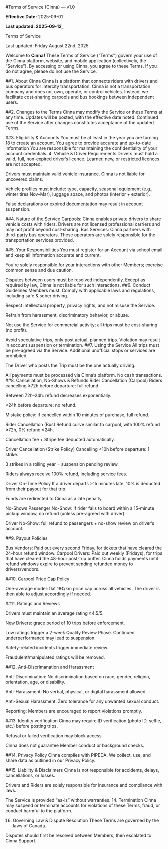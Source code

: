 #Terms of Service (Cinna) — v1.0

**Effective Date:** 2025-09-01

**Last updated: 2025-09-12**_

Terms of Service

Last updated: Friday August 22nd, 2025


Welcome to **Cinna!** These Terms of Service (“Terms”) govern your use of the Cinna platform, website, and mobile application (collectively, the “Service”). By accessing or using Cinna, you agree to these Terms. If you do not agree, please do not use the Service.


##1. About Cinna
Cinna is a platform that connects riders with drivers and bus operators for intercity transportation. Cinna is not a transportation company and does not own, operate, or control vehicles. Instead, we facilitate cost-sharing carpools and bus bookings between independent users.

##2. Changes to the Terms
Cinna may modify the Service or these Terms at any time. Updates will be posted, with the effective date noted. Continued use of the Service after changes constitutes acceptance of the updated Terms.

##3. Eligibility & Accounts
You must be at least in the year you are turning 18 to create an account.
You agree to provide accurate and up-to-date information
You are responsible for maintaining the confidentiality of your account credentials.
4. Vehicle & Driver Requirements
Drivers must hold a valid, full, non-expired driver’s licence. Learner, new, or restricted licences are not accepted.


Drivers must maintain valid vehicle insurance. Cinna is not liable for uncovered claims.


Vehicle profiles must include: type, capacity, seasonal equipment (e.g., winter tires Nov–Mar), luggage space, and photos (interior + exterior).


False declarations or expired documentation may result in account suspension.



##4. Nature of the Service
Carpools: Cinna enables private drivers to share vehicle costs with riders. Drivers are not licensed professional carriers and may not profit beyond cost-sharing.
Bus Services: Cinna partners with third-party bus operators. These operators are solely responsible for the transportation services provided.

##5. Your Responsibilities
You must register for an Account via school email and keep all information accurate and current.


You're solely responsible for your interactions with other Members; exercise common sense and due caution.


Disputes between users must be resolved independently. Except as required by law, Cinna is not liable for such interactions.
##6. Conduct Guidelines
Members must:
Comply with applicable laws and regulations, including safe & sober driving.


Respect intellectual property, privacy rights, and not misuse the Service.


Refrain from harassment, discriminatory behavior, or abuse.


Not use the Service for commercial activity; all trips must be cost-sharing (no profit).


Avoid speculative trips, only post actual, planned trips. Violation may result in account suspension or termination.
##7. Using the Service
All trips must be pre-agreed via the Service. Additional unofficial stops or services are prohibited.


The Driver who posts the Trip must be the one actually driving.


All payments must be processed via Cinna’s platform. No cash transactions.
##8. Cancellation, No-Shows & Refunds
Rider Cancellation (Carpool)
Riders cancelling ≥72h before departure: full refund.


Between 72h–24h: refund decreases exponentially.


<24h before departure: no refund.


Mistake policy: if cancelled within 10 minutes of purchase, full refund.


Rider Cancellation (Bus)
Refund curve similar to carpool, with 100% refund ≥72h, 0% refund ≤24h.


Cancellation fee + Stripe fee deducted automatically.


Driver Cancellation (Strike Policy)
Cancelling <10h before departure: 1 strike.


3 strikes in a rolling year = suspension pending review.


Riders always receive 100% refund, including service fees.


Driver On-Time Policy
If a driver departs >15 minutes late, 10% is deducted from their payout for that trip.


Funds are redirected to Cinna as a late penalty.


No-Shows
Passenger No-Show: if rider fails to board within a 15-minute pickup window, no refund (unless pre-agreed with driver).


Driver No-Show: full refund to passengers + no-show review on driver’s account.


##9. Payout Policies

Bus Vendors: Paid out every second Friday, for tickets that have cleared the 24-hour refund window.
Carpool Drivers: Paid out weekly (Fridays), for trips that have cleared the 48-hour post-trip buffer.
Cinna holds payments until refund windows expire to prevent sending refunded money to drivers/vendors.

##10. Carpool Price Cap Policy

One-average model: flat 18¢/km price cap across all vehicles.
The driver is then able to adjust accordingly if needed.


##11. Ratings and Reviews

Drivers must maintain an average rating ≥4.5/5.


New Drivers: grace period of 10 trips before enforcement.


Low ratings trigger a 2-week Quality Review Phase. Continued underperformance may lead to suspension.


Safety-related incidents trigger immediate review.


Fraudulent/manipulated ratings will be removed.

##12. Anti-Discrimanation and Harassment 

Anti-Discrimination: No discrimination based on race, gender, religion, orientation, age, or disability.


Anti-Harassment: No verbal, physical, or digital harassment allowed.


Anti-Sexual Harassment: Zero tolerance for any unwanted sexual conduct.


Reporting: Members are encouraged to report violations promptly.




##13. Identity verification 
Cinna may require ID verification (photo ID, selfie, etc.) before posting trips.


Refusal or failed verification may block access.


Cinna does not guarantee Member conduct or background checks.

##14. Privacy Policy 
Cinna complies with PIPEDA. We collect, use, and share data as outlined in our Privacy Policy.


##15. Liability & Disclaimers
Cinna is not responsible for accidents, delays, cancellations, or losses.


Drivers and Riders are solely responsible for insurance and compliance with laws.


The Service is provided “as-is” without warranties.
14. Termination
Cinna may suspend or terminate accounts for violations of these Terms, fraud, or conduct harmful to the platform.


16. Governing Law & Dispute Resolution
These Terms are governed by the laws of Canada.


Disputes should first be resolved between Members, then escalated to Cinna Support.


